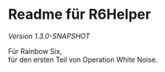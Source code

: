 # Readme für R6Helper

*Version 1.3.0-SNAPSHOT*

Für Rainbow Six,  
für den ersten Teil von Operation White Noise.
